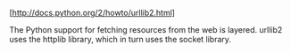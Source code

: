 [http://docs.python.org/2/howto/urllib2.html]

The Python support for fetching resources from the web is layered. urllib2 uses the httplib library, which in turn uses the socket library.

